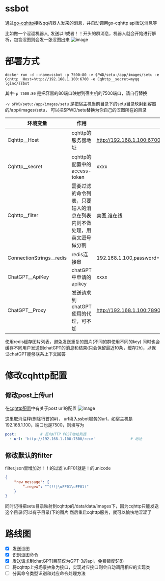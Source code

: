 # ssbot
通过[go-cqhttp](https://github.com/Mrs4s/go-cqhttp)接收qq机器人发来的消息，并自动调用go-cqhttp api发送消息等

比如做一个涩涩机器人, 发送以!!或者！！开头的群消息，机器人就会开始进行解析，包含涩图则会发一张涩图出来
![image](https://user-images.githubusercontent.com/15363011/192490956-1ea999f9-78e4-4603-b402-73c7cb181ac5.png)


# 部署方式
`docker run -d --name=ssbot -p 7500:80 -v $PWD/setu:/app/images/setu -e Cqhttp__Host=http://192.168.1.100:6700 -e Cqhttp__secret=myqq lginc/ssbot`

其中`-p 7500:80` 是把容器的80端口映射到宿主机的7500端口，请自行替换

`-v $PWD/setu:/app/images/setu` 是把宿主机当前目录下的setu目录映射到容器的/app/images/setu， 可以把$PWD/setu替换为你自己的涩图所在的目录

| 环境变量 | 作用                                  | 示例值                        |
|------|-------------------------------------|----------------------------|
| Cqhttp__Host | cqhttp的服务器地址                        | http://192.168.1.100:6700  |
| Cqhttp__secret | cqhttp的配置中的access-token             | xxxx                       |
| Cqhttp__filter | 需要过滤的命令列表，只要输入的消息在列表内则不做处理，用英文逗号做分割 | 美图,谁在线 |
| ConnectionStrings__redis | redis连接串 | 192.168.1.100,password=123123,connectTimeout=5000,writeBuffer=40960 |
| ChatGPT__ApiKey | chatGPT中申请的apikey | xxxx |
| ChatGPT__Proxy | 发送请求到chatGPT使用的代理，可不加 | http://192.168.1.100:7890 |

使用redis缓存图片列表，避免发送重复的图片(不同的群使用不同的key)
同时也会缓存不同用户发送到chatGPT的消息和结果(只会保留最近10条，缓存2h)，以保证chatGPT能够联系上下文回答

# 修改cqhttp配置
## 修改post上传url
在[cqhttp配置](https://docs.go-cqhttp.org/guide/config.html#%E9%85%8D%E7%BD%AE%E4%BF%A1%E6%81%AF)中有关于post url的配置
![image](https://user-images.githubusercontent.com/15363011/192493254-fba159a7-f721-47d3-bc5f-4e5fef3d706d.png)

这里取消注释(删除行首的#)，  url填入ssbot服务的url，如宿主机是192.168.1.100，端口也是7500，则填写为
```yaml
post:           # 反向HTTP POST地址列表
  - url: 'http://192.168.1.100:7500/recv'                # 地址
```
## 修改默认的filter
filter.json里增加对！！的过滤  \uFF01就是！的unicode
```json
{
    "raw_message": {
        ".regex": "^(!!|\uFF01\uFF01)"
    }
}
```
同时记得把setu目录映射到cqhttp的/data/data/images下，因为cqhttp只能发送这个目录(可以有子目录)下的图片
然后重启cqhttp服务，就可以愉快地涩涩了


# 路线图
+ [x] 发送涩图
+ [x] 识别涩图命令
+ [x] 发送请求到chatGPT(目前仅为GPT-3的api，免费额度$18)
+ [ ] 将cqhttp上报场景抽象为接口，实现对应接口则会自动调用相应的实现类
+ [ ] 分离命令类型识别和对应命令处理方法
